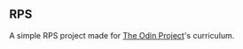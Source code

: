 ## RPS

A simple RPS project made for [The Odin Project](https://www.theodinproject.com/courses/web-development-101/lessons/rock-paper-scissors?ref=lnav)'s curriculum.
